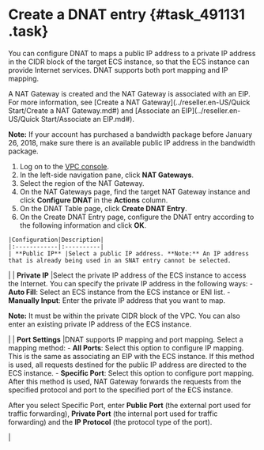# Create a DNAT entry {#task_491131 .task}

You can configure DNAT to maps a public IP address to a private IP address in the CIDR block of the target ECS instance, so that the ECS instance can provide Internet services. DNAT supports both port mapping and IP mapping.

A NAT Gateway is created and the NAT Gateway is associated with an EIP. For more information, see [Create a NAT Gateway](../reseller.en-US/Quick Start/Create a NAT Gateway.md#) and [Associate an EIP](../reseller.en-US/Quick Start/Associate an EIP.md#).

**Note:** If your account has purchased a bandwidth package before January 26, 2018, make sure there is an available public IP address in the bandwidth package.

1.  Log on to the [VPC console](https://partners-intl.aliyun.com/login-required#/vpc).
2.  In the left-side navigation pane, click **NAT Gateways**.
3.  Select the region of the NAT Gateway.
4.   On the NAT Gateways page, find the target NAT Gateway instance and click **Configure DNAT** in the **Actions** column. 
5.   On the DNAT Table page, click **Create DNAT Entry**. 
6.   On the Create DNAT Entry page, configure the DNAT entry according to the following information and click **OK**. 

    |Configuration|Description|
    |:------------|:----------|
    | **Public IP** |Select a public IP address. **Note:** An IP address that is already being used in an SNAT entry cannot be selected.

 |
    | **Private IP** |Select the private IP address of the ECS instance to access the Internet. You can specify the private IP address in the following ways:     -    **Auto Fill**: Select an ECS instance from the ECS instance or ENI list.
    -    **Manually Input**: Enter the private IP address that you want to map.

**Note:** It must be within the private CIDR block of the VPC. You can also enter an existing private IP address of the ECS instance.

 |
    | **Port Settings** |DNAT supports IP mapping and port mapping. Select a mapping method:     -    **All Ports**: Select this option to configure IP mapping. This is the same as associating an EIP with the ECS instance. If this method is used, all requests destined for the public IP address are directed to the ECS instance.
    -    **Specific Port**: Select this option to configure port mapping. After this method is used, NAT Gateway forwards the requests from the specified protocol and port to the specified port of the ECS instance.

After you select Specific Port, enter **Public Port** \(the external port used for traffic forwarding\), **Private Port** \(the internal port used for traffic forwarding\) and the **IP Protocol** \(the protocol type of the port\).

 |


